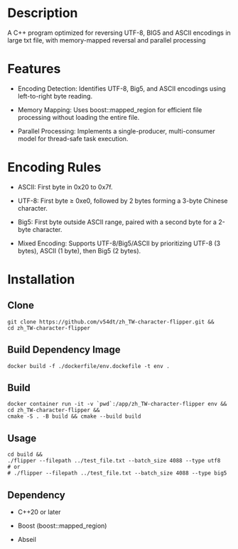 # Description

A C++ program optimized for reversing UTF-8, BIG5 and ASCII encodings in large txt file, with memory-mapped reversal and parallel processing

# Features
- Encoding Detection: Identifies UTF-8, Big5, and ASCII encodings using left-to-right byte reading.

- Memory Mapping: Uses boost::mapped_region for efficient file processing without loading the entire file.

- Parallel Processing: Implements a single-producer, multi-consumer model for thread-safe task execution.


# Encoding Rules
- ASCII: First byte in 0x20 to 0x7f.

- UTF-8: First byte ≥ 0xe0, followed by 2 bytes forming a 3-byte Chinese character.

- Big5: First byte outside ASCII range, paired with a second byte for a 2-byte character.

- Mixed Encoding: Supports UTF-8/Big5/ASCII by prioritizing UTF-8 (3 bytes), ASCII (1 byte), then Big5 (2 bytes).

# Installation

## Clone
```
git clone https://github.com/v54dt/zh_TW-character-flipper.git &&
cd zh_TW-character-flipper
```

## Build Dependency Image
```
docker build -f ./dockerfile/env.dockefile -t env .
```

## Build
```
docker container run -it -v `pwd`:/app/zh_TW-character-flipper env &&
cd zh_TW-character-flipper &&
cmake -S . -B build && cmake --build build
```
## Usage
```
cd build &&
./flipper --filepath ../test_file.txt --batch_size 4088 --type utf8
# or
# ./flipper --filepath ../test_file.txt --batch_size 4088 --type big5
```

## Dependency
- C++20 or later

- Boost (boost::mapped_region)

- Abseil

